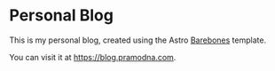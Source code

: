 # Personal Blog

This is my personal blog, created using the Astro [Barebones](https://github.com/superwebthemes/barebones) template.

You can visit it at <https://blog.pramodna.com>.
